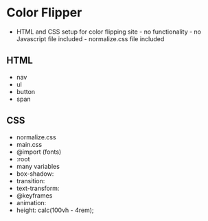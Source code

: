 # Color Flipper

- HTML and CSS setup for color flipping site - no functionality - no Javascript file included - normalize.css file included

## HTML

- nav
- ul
- button
- span

## CSS

- normalize.css
- main.css
- @import (fonts)
- :root
- many variables
- box-shadow:
- transition:
- text-transform:
- @keyframes
- animation:
- height: calc(100vh - 4rem);
